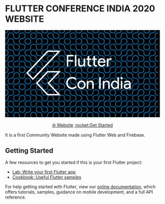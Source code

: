 # FLUTTER CONFERENCE INDIA 2020 WEBSITE

<p align="center">
<img width="800px"  src="github_images/poster.png">
</p>

<p align="center"><a href="https://flutterindia.dev/">&#127760; Website</a>&nbsp;<a href="#getting-started">:rocket:Get Started</a></p>


It is a first Community Website made using Flutter Web and Firebase.

## Getting Started

A few resources to get you started if this is your first Flutter project:

* [Lab: Write your first Flutter app](https://flutter.dev/docs/get-started/codelab)
* [Cookbook: Useful Flutter samples](https://flutter.dev/docs/cookbook)

For help getting started with Flutter, view our
[online documentation](https://flutter.dev/docs), which offers tutorials, 
samples, guidance on mobile development, and a full API reference.
